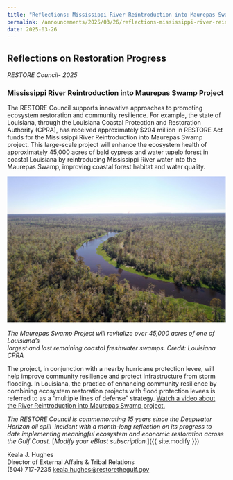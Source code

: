 ```yaml
---
title: "Reflections: Mississippi River Reintroduction into Maurepas Swamp"
permalink: /announcements/2025/03/26/reflections-mississippi-river-reintroduction-maurepas-swamp/
date: 2025-03-26
---
```


## Reflections on Restoration Progress

_RESTORE Council- 2025_

### Mississippi River Reintroduction into Maurepas Swamp Project

The RESTORE Council supports innovative approaches to promoting ecosystem restoration and community resilience. For example, the state of Louisiana, through the Louisiana Coastal Protection and Restoration Authority (CPRA), has received approximately $204 million in RESTORE Act funds for the Mississippi River Reintroduction into Maurepas Swamp project. This large-scale project will enhance the ecosystem health of approximately 45,000 acres of bald cypress and water tupelo forest in coastal Louisiana by reintroducing Mississippi River water into the Maurepas Swamp, improving coastal forest habitat and water quality.

![Aerial view of Maurepas Swamp](/img/Maurepas_Swamp_pg8_big.jpg)

*The Maurepas Swamp Project will revitalize over 45,000 acres of one of Louisiana’s*   
_largest and last remaining coastal freshwater swamps. Credit: Louisiana CPRA_

The project, in conjunction with a nearby hurricane protection levee, will help improve community resilience and protect infrastructure from storm flooding. In Louisiana, the practice of enhancing community resilience by combining ecosystem restoration projects with flood protection levees is referred to as a “multiple lines of defense” strategy. [Watch a video about the River Reintroduction into Maurepas Swamp project.](https://www.youtube.com/watch?v=DSV4qmokBMg)

*The RESTORE Council is commemorating 15 years since the Deepwater Horizon oil spill  incident with a month-long reflection on its progress to date implementing meaningful ecosystem and economic restoration across the Gulf Coast.* [_Modify your eBlast subscription._]({{ site.modify }})

Keala J. Hughes  
Director of External Affairs & Tribal Relations  
(504) 717-7235
keala.hughes@restorethegulf.gov
